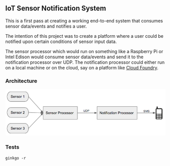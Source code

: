 ## IoT Sensor Notification System

This is a first pass at creating a working end-to-end system that consumes sensor data/events and notifies a user.


The intention of this project was to create a platform where a user could be notified upon certain conditions of
sensor input data. 

The sensor processor which would run on something like a Raspberry Pi or Intel Edison would consume sensor data/events
 and send it to the notification processor over UDP. The notification processor could either run on a local machine or 
 on the cloud, say on a platform like [Cloud Foundry](http://docs.cloudfoundry.org/concepts/).
 
### Architecture

![architecture](docs/architecture.png)

### Tests
```
ginkgo -r
```